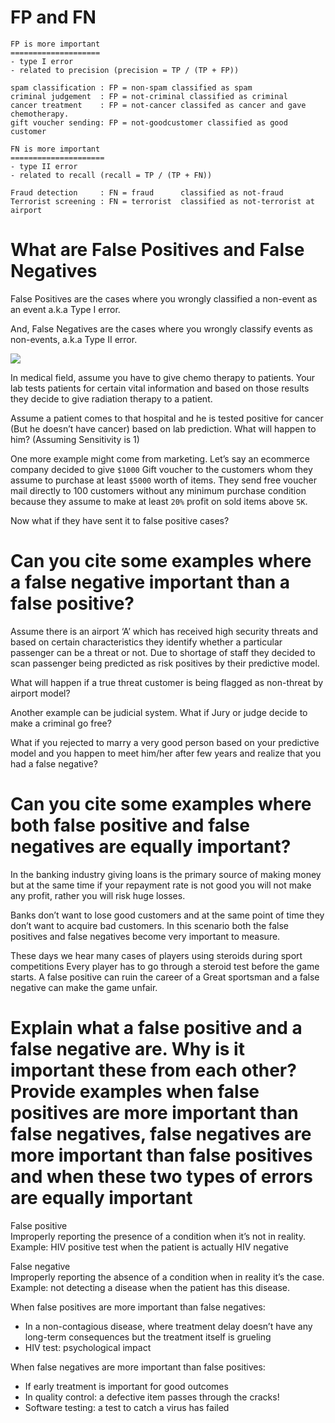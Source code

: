 # FP and FN
```
FP is more important
====================
- type I error
- related to precision (precision = TP / (TP + FP))

spam classification : FP = non-spam classified as spam
criminal judgement  : FP = not-criminal classified as criminal
cancer treatment    : FP = not-cancer classifed as cancer and gave chemotherapy.
gift voucher sending: FP = not-goodcustomer classified as good customer

FN is more important
=====================
- type II error
- related to recall (recall = TP / (TP + FN))

Fraud detection     : FN = fraud      classified as not-fraud
Terrorist screening : FN = terrorist  classified as not-terrorist at airport
```


# What are False Positives and False Negatives
 False Positives are the cases where you wrongly classified a non-event as an event a.k.a Type I error.

  And, False Negatives are the cases where you wrongly classify events as non-events, a.k.a Type II error.

 ![](images/fp_fn.png)

 In medical field, assume you have to give chemo therapy to patients. Your lab tests patients for certain vital information and based on those results they decide to give radiation therapy to a patient.

 Assume a patient comes to that hospital and he is tested positive for cancer (But he doesn’t have cancer) based on lab prediction. What will happen to him? (Assuming Sensitivity is 1)

 One more example might come from marketing. Let’s say an ecommerce company decided to give `$1000` Gift voucher to the customers whom they assume to purchase at least `$5000` worth of items. They send free voucher mail directly to 100 customers without any minimum purchase condition because they assume to make at least `20%` profit on sold items above `5K`.

 Now what if they have sent it to false positive cases?

# Can you cite some examples where a false negative important than a false positive?

 Assume there is an airport ‘A’ which has received high security threats and based on certain characteristics they identify whether a particular passenger can be a threat or not. Due to shortage of staff they decided to scan passenger being predicted as risk positives by their predictive model.

 What will happen if a true threat customer is being flagged as non-threat by airport model?

  Another example can be judicial system. What if Jury or judge decide to make a criminal go free?

  What if you rejected to marry a very good person based on your predictive model and you happen to meet him/her after few years and realize that you had a false negative?

# Can you cite some examples where both false positive and false negatives are equally important?

 In the banking industry giving loans is the primary source of making money but at the same time if your repayment rate is not good you will not make any profit, rather you will risk huge losses.

 Banks don’t want to lose good customers and at the same point of time they don’t want to acquire bad customers. In this scenario both the false positives and false negatives become very important to measure.

 These days we hear many cases of players using steroids during sport competitions Every player has to go through a steroid test before the game starts. A false positive can ruin the career of a Great sportsman and a false negative can make the game unfair.

# Explain what a false positive and a false negative are. Why is it important these from each other? Provide examples when false positives are more important than false negatives, false negatives are more important than false positives and when these two types of errors are equally important

False positive  
Improperly reporting the presence of a condition when it’s not in reality. Example: HIV positive test when the patient is actually HIV negative

False negative  
Improperly reporting the absence of a condition when in reality it’s the case. Example: not detecting a disease when the patient has this disease.

When false positives are more important than false negatives:
- In a non-contagious disease, where treatment delay doesn’t have any long-term consequences but the treatment itself is grueling
- HIV test: psychological impact

When false negatives are more important than false positives:
- If early treatment is important for good outcomes
- In quality control: a defective item passes through the cracks!
- Software testing: a test to catch a virus has failed
